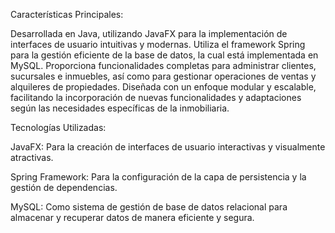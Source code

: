 Características Principales:

Desarrollada en Java, utilizando JavaFX para la implementación de interfaces de usuario intuitivas y modernas.
Utiliza el framework Spring para la gestión eficiente de la base de datos, la cual está implementada en MySQL.
Proporciona funcionalidades completas para administrar clientes, sucursales e inmuebles, así como para gestionar operaciones de ventas y alquileres de propiedades.
Diseñada con un enfoque modular y escalable, facilitando la incorporación de nuevas funcionalidades y adaptaciones según las necesidades específicas de la inmobiliaria.

Tecnologías Utilizadas:

JavaFX: Para la creación de interfaces de usuario interactivas y visualmente atractivas.

Spring Framework: Para la configuración de la capa de persistencia y la gestión de dependencias.

MySQL: Como sistema de gestión de base de datos relacional para almacenar y recuperar datos de manera eficiente y segura.
